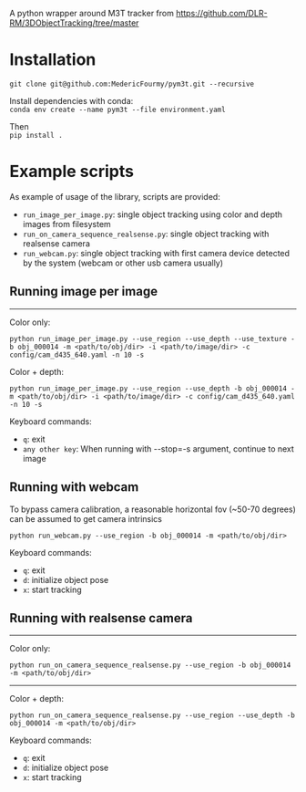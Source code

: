 A python wrapper around M3T tracker from https://github.com/DLR-RM/3DObjectTracking/tree/master

# Installation

`git clone git@github.com:MedericFourmy/pym3t.git --recursive`

Install dependencies with conda:  
`conda env create --name pym3t --file environment.yaml`  

Then  
`pip install .`

# Example scripts
As example of usage of the library, scripts are provided: 
* `run_image_per_image.py`: single object tracking using color and depth images from filesystem
* `run_on_camera_sequence_realsense.py`: single object tracking with realsense camera
* `run_webcam.py`: single object tracking with first camera device detected by the system (webcam or other usb camera usually)

## Running image per image
----
Color only:   
```
python run_image_per_image.py --use_region --use_depth --use_texture -b obj_000014 -m <path/to/obj/dir> -i <path/to/image/dir> -c config/cam_d435_640.yaml -n 10 -s
```

Color + depth:   
```
python run_image_per_image.py --use_region --use_depth -b obj_000014 -m <path/to/obj/dir> -i <path/to/image/dir> -c config/cam_d435_640.yaml -n 10 -s
```

Keyboard commands:
- `q`: exit
- `any other key`: When running with --stop=-s argument, continue to next image

## Running with webcam
To bypass camera calibration, a reasonable horizontal fov (~50-70 degrees) can be assumed to get camera intrinsics
```
python run_webcam.py --use_region -b obj_000014 -m <path/to/obj/dir>
```

Keyboard commands:
- `q`: exit
- `d`: initialize object pose
- `x`: start tracking

## Running with realsense camera
----
Color only:   
```
python run_on_camera_sequence_realsense.py --use_region -b obj_000014 -m <path/to/obj/dir>
```

----
Color + depth:   
```
python run_on_camera_sequence_realsense.py --use_region --use_depth -b obj_000014 -m <path/to/obj/dir>
```

Keyboard commands:
- `q`: exit
- `d`: initialize object pose
- `x`: start tracking